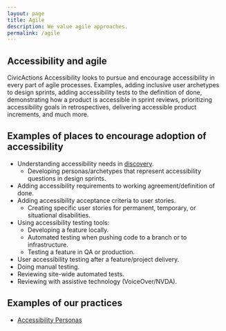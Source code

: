 ```yaml
---
layout: page
title: Agile
description: We value agile approaches.
permalink: /agile
---
```


## Accessibility and agile
CivicActions Accessibility looks to pursue and encourage accessibility in every part of agile processes. Examples, adding inclusive user archetypes to design sprints, adding accessibility tests to the definition of done, demonstrating how a product is accessible in sprint reviews, prioritizing accessibility goals in retrospectives, delivering accessible product increments, and much more.

## Examples of places to encourage adoption of accessibility
* Understanding accessibility needs in [discovery](guide/discovery).
  * Developing personas/archetypes that represent accessibility questions in design sprints.
* Adding accessibility requirements to working agreement/definition of done.
* Adding accessibility acceptance criteria to user stories.
  * Creating specific user stories for permanent, temporary, or situational disabilities.
* Using accessibility testing tools:
  * Developing a feature locally.
  * Automated testing when pushing code to a branch or to infrastructure.
  * Testing a feature in QA or production.
* User accessibility testing after a feature/project delivery.
* Doing manual testing.
* Reviewing site-wide automated tests.
* Reviewing with assistive technology (VoiceOver/NVDA).

## Examples of our practices
* [Accessibility Personas](https://github.com/mgifford/Personas)